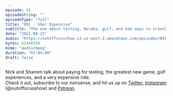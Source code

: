 ```yaml
---
episode: 91
episodeString: ""
episodeType: "full"
title: "091 - Uber Expensive"
subtitle: "The one about testing, Naraka, golf, and bad ways to travel." 
date: "2021-09-23"
audio: "https://outoffocusshow.s3.us-east-2.amazonaws.com/episodes/091_Uber-Expensive.mp3"
bytes: 61440768
mime: "audio/mpeg"
duration: "01:04:00"
draft: false
---
```


Nick and Shamim talk about paying for testing, the greatest new game, golf experiences, and a very expensive ride.  
Check it out, subscribe to our nonsense, and hit us up on [Twitter][twit], [Instagram][insta] (\@outoffocusshow) and [Patreon][patreon].

[twit]: https://twitter.com/outoffocusshow
[insta]: https://instagram.com/outoffocusshow
[patreon]: https://www.patreon.com/outoffocusshow

